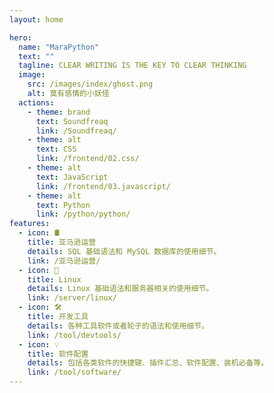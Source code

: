 ```yaml
---
layout: home

hero:
  name: "MaraPython"
  text: ""
  tagline: CLEAR WRITING IS THE KEY TO CLEAR THINKING
  image:
    src: /images/index/ghost.png
    alt: 莫有感情的小妖怪
  actions:
    - theme: brand
      text: Soundfreaq
      link: /Soundfreaq/
    - theme: alt
      text: CSS
      link: /frontend/02.css/
    - theme: alt
      text: JavaScript
      link: /frontend/03.javascript/
    - theme: alt
      text: Python
      link: /python/python/
features:
  - icon: 🛢️
    title: 亚马逊运营
    details: SQL 基础语法和 MySQL 数据库的使用细节。
    link: /亚马逊运营/
  - icon: 💨
    title: Linux
    details: Linux 基础语法和服务器相关的使用细节。
    link: /server/linux/
  - icon: 🛠️
    title: 开发工具
    details: 各种工具软件或者轮子的语法和使用细节。
    link: /tool/devtools/
  - icon: 💡
    title: 软件配置
    details: 包括各类软件的快捷键、插件汇总、软件配置、装机必备等。
    link: /tool/software/
---
```


